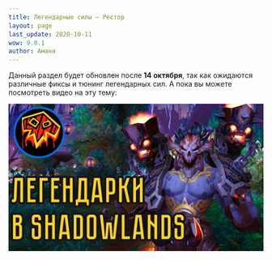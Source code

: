 ```yaml
---
title: Легендарные силы – Рестор
layout: page
last_update: 2020-10-11 
wow: 9.0.1
author: Амани
---
```


Данный раздел будет обновлен после **14 октября**, так как ожидаются различные фиксы и тюнинг легендарных сил. А пока вы можете посмотреть видео на эту тему:

[![Shadowlands Legendaries](/assets/img/legendary_video.png)](https://youtu.be/De5MLStsvnk)
